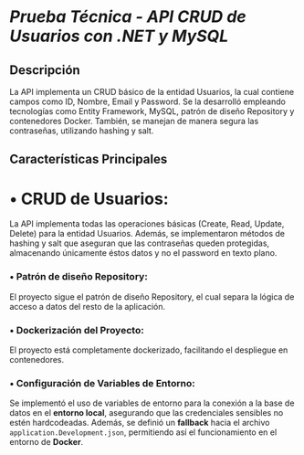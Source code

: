 # _Prueba Técnica - API CRUD de Usuarios con .NET y MySQL_

## Descripción
La API implementa un CRUD básico de la entidad Usuarios, la cual contiene campos como ID, Nombre, Email y Password. Se la desarrolló empleando tecnologías como Entity Framework, MySQL, patrón de diseño Repository y contenedores Docker. También, se manejan de manera segura las contraseñas, utilizando hashing y salt.

## Características Principales
# • CRUD de Usuarios:
La API implementa todas las operaciones básicas (Create, Read, Update, Delete) para la entidad Usuarios. Además, se implementaron métodos de hashing y salt que aseguran que las contraseñas queden protegidas, almacenando únicamente éstos datos y no el password en texto plano.

### • Patrón de diseño Repository:
El proyecto sigue el patrón de diseño Repository, el cual separa la lógica de acceso a datos del resto de la aplicación.

### • Dockerización del Proyecto:
El proyecto está completamente dockerizado, facilitando el despliegue en contenedores.

### • Configuración de Variables de Entorno:

Se implementó el uso de variables de entorno para la conexión a la base de datos en el __entorno local__, asegurando que las credenciales sensibles no estén hardcodeadas. 
Además, se definió un **fallback** hacia el archivo `application.Development.json`, permitiendo así el funcionamiento en el entorno de __Docker__.
